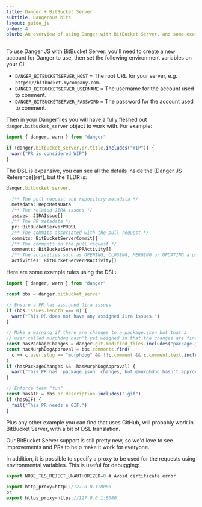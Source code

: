 ```yaml
---
title: Danger + BitBucket Server
subtitle: Dangerous bits
layout: guide_js
order: 4
blurb: An overview of using Danger with BitBucket Server, and some examples
---
```


To use Danger JS with BitBucket Server: you'll need to create a new account for Danger to use, then set the following
environment variables on your CI:

* `DANGER_BITBUCKETSERVER_HOST` = The root URL for your server, e.g. `https://bitbucket.mycompany.com`.
* `DANGER_BITBUCKETSERVER_USERNAME` = The username for the account used to comment.
* `DANGER_BITBUCKETSERVER_PASSWORD` = The password for the account used to comment.

Then in your Dangerfiles you will have a fully fleshed out `danger.bitbucket_server` object to work with. For example:

```ts
import { danger, warn } from "danger"

if (danger.bitbucket_server.pr.title.includes("WIP")) {
  warn("PR is considered WIP")
}
```

The DSL is expansive, you can see all the details inside the [Danger JS Reference][ref], but the TLDR is:

```ts
danger.bitbucket_server.

  /** The pull request and repository metadata */
  metadata: RepoMetaData
  /** The related JIRA issues */
  issues: JIRAIssue[]
  /** The PR metadata */
  pr: BitBucketServerPRDSL
  /** The commits associated with the pull request */
  commits: BitBucketServerCommit[]
  /** The comments on the pull request */
  comments: BitBucketServerPRActivity[]
  /** The activities such as OPENING, CLOSING, MERGING or UPDATING a pull request */
  activities: BitBucketServerPRActivity[]
```

Here are some example rules using the DSL:

```ts
import { danger, warn } from "danger"

const bbs = danger.bitbucket_server

// Ensure a PR has assigned Jira issues
if (bbs.issues.length === 0) {
  warn("This PR does not have any assigned Jira issues.")
}

// Make a warning if there are changes to a package.json but that a
// user called murphdog hasn't yet weighed in that the changes are fine.
const hasPackageChanges = danger.git.modified_files.includes("package.json")
const hasMurphDogApproval = bbs.comments.find(
  c => c.user.slug == "murphdog" && !!c.comment && c.comment.text.includes(":+1:")
)
if (hasPackageChanges && !hasMurphDogApproval) {
  warn("This PR has `package.json` changes, but @murphdog hasn't approved them yet.")
}

// Enforce team "fun"
const hasGIF = bbs.pr.description.includes(".gif")
if (hasGIF) {
  fail("This PR needs a GIF.")
}
```

Plus any other example you can find that uses GitHub, will probably work in BitBucket Server, with a bit of DSL
translation.

Our BitBucket Server support is still pretty new, so we'd love to see improvements and PRs to help make it work for
everyone.

In addition, it is possible to specify a proxy to be used for the requests using environmental variables. This is useful
for debugging:

```ts
export NODE_TLS_REJECT_UNAUTHORIZED=0 # Avoid certificate error

export http_proxy=http://127.0.0.1:8080
or
export https_proxy=https://127.0.0.1:8080
```
